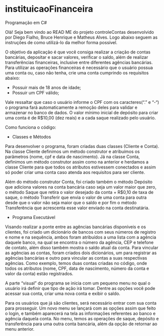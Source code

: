 # instituicaoFinanceira
Programação em C#

Olá! Seja bem vindo ao READ ME do projeto controleContas desenvolvido por Diego Fialho, Bruce Henrique e Matheus Alves. Logo abaixo seguem as instruções de como utilizá-lo da melhor forma possível.

O objetivo da aplicação é que você consiga realizar a criação de contas bancárias, depositar e sacar valores, verificar o saldo, além de realizar transferências financeiras, inclusive entre diferentes agências bancárias. Para utilizar as operações financeiras é necessário que o usuário possua uma conta ou, caso não tenha, crie uma conta cumprindo os requisitos abaixo:
-	Possuir mais de 18 anos de idade;
-	Possuir um CPF válido;

Vale ressaltar que caso o usuário informe o CPF com os caracteres(“.” e “-“) o programa fará automaticamente a remoção deles para validar e armazenar no banco de dados. O valor mínimo inicial de depósito para criar uma conta é de R$10,00 (dez reais) e a cada saque realizado pelo usuário.

Como funciona o código:

-	Classes e Métodos

Para desenvolver o programa, foram criadas duas classes (Cliente e Conta). Na classe Cliente definimos um método construtor e atribuímos os parâmetros (nome, cpf e data de nascimento). Já na classe Conta, definimos um método construtor assim como na anterior e herdamos a classe Cliente para que todos os atributos estivessem conectados e assim só poder criar uma conta caso atenda aos requisitos para ser cliente.

Além do método construtor Conta, foi criado também o método Depósito que adiciona valores na conta bancária caso seja um valor maior que zero, o método Saque que retira o valor desejado da conta + R$0,10 de taxa de saque, o método Transferir que envia o valor de uma conta para outra desde que o valor não seja maior que o saldo e por fim o método Transferência que acrescenta esse valor enviado na conta destinatária.

-	Programa Executável

Visando realizar a ponte entre as agências bancárias disponíveis e os clientes, foi criado um dicionário de bancos com seus números de registro e nome e na sequência, ambos foram atribuídos a uma lista com a agência daquele banco, na qual se encontra o número da agência, CEP e telefone de contato, além disso também mostra o saldo atual da conta. Para vincular as agências as contas, foram criados dois dicionários, um para registrar as agências bancárias e outro para vincular as contas a suas respectivas agências. Como exemplo, temos duas contas criadas no código, onde todos os atributos (nome, CPF, data de nascimento, número da conta e valor da conta) estão registrados.

A parte “visual” do programa se inicia com um pequeno menu no qual o usuário irá definir que tipo de ação irá tomar. Dentre as opções você pode acessar sua conta, criar uma nova conta e exibir o saldo. 

Para os usuários que já são clientes, será necessário entrar com sua conta para prosseguir. Um novo menu se lançará com as opções assim que feito o login, e também aparecerá na tela as informações referentes ao banco e agência daquela conta. No menu, temos as operações de saque, depósito e transferência para uma outra conta bancária, além da opção de retornar ao menu anterior. 
